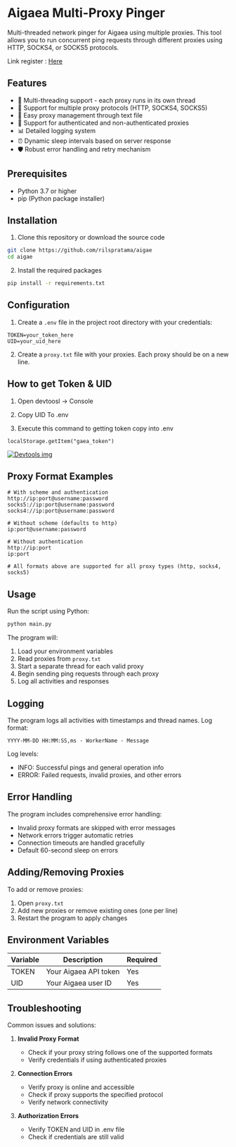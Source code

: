 # Aigaea Multi-Proxy Pinger

Multi-threaded network pinger for Aigaea using multiple proxies. This tool allows you to run concurrent ping requests through different proxies using HTTP, SOCKS4, or SOCKS5 protocols.

Link register : [Here](https://app.aigaea.net/register?ref=gaBv4hsbaxZuD1)

## Features

- 🚀 Multi-threading support - each proxy runs in its own thread
- 🔄 Support for multiple proxy protocols (HTTP, SOCKS4, SOCKS5)
- 📝 Easy proxy management through text file
- 🔑 Support for authenticated and non-authenticated proxies
- 📊 Detailed logging system
- ⏰ Dynamic sleep intervals based on server response
- 🛡️ Robust error handling and retry mechanism

## Prerequisites

- Python 3.7 or higher
- pip (Python package installer)

## Installation

1. Clone this repository or download the source code

```bash
git clone https://github.com/rilspratama/aigae
cd aigae
```

2. Install the required packages

```bash
pip install -r requirements.txt
```

## Configuration

1. Create a `.env` file in the project root directory with your credentials:

```env
TOKEN=your_token_here
UID=your_uid_here
```

2. Create a `proxy.txt` file with your proxies. Each proxy should be on a new line.

## How to get Token & UID

1. Open devtoosl -> Console

2. Copy UID To .env

3. Execute this command to getting token copy into .env
```shell
localStorage.getItem("gaea_token")
```
[![Devtools img](image-url)](https://i.ibb.co.com/HFYGNVf/devtools.png)


## Proxy Format Examples

```text
# With scheme and authentication
http://ip:port@username:password
socks5://ip:port@username:password
socks4://ip:port@username:password

# Without scheme (defaults to http)
ip:port@username:password

# Without authentication
http://ip:port
ip:port

# All formats above are supported for all proxy types (http, socks4, socks5)
```

## Usage

Run the script using Python:

```bash
python main.py
```

The program will:
1. Load your environment variables
2. Read proxies from `proxy.txt`
3. Start a separate thread for each valid proxy
4. Begin sending ping requests through each proxy
5. Log all activities and responses

## Logging

The program logs all activities with timestamps and thread names. Log format:
```
YYYY-MM-DD HH:MM:SS,ms - WorkerName - Message
```

Log levels:
- INFO: Successful pings and general operation info
- ERROR: Failed requests, invalid proxies, and other errors

## Error Handling

The program includes comprehensive error handling:
- Invalid proxy formats are skipped with error messages
- Network errors trigger automatic retries
- Connection timeouts are handled gracefully
- Default 60-second sleep on errors

## Adding/Removing Proxies

To add or remove proxies:
1. Open `proxy.txt`
2. Add new proxies or remove existing ones (one per line)
3. Restart the program to apply changes

## Environment Variables

| Variable | Description | Required |
|----------|-------------|----------|
| TOKEN | Your Aigaea API token | Yes |
| UID | Your Aigaea user ID | Yes |

## Troubleshooting

Common issues and solutions:

1. **Invalid Proxy Format**
   - Check if your proxy string follows one of the supported formats
   - Verify credentials if using authenticated proxies

2. **Connection Errors**
   - Verify proxy is online and accessible
   - Check if proxy supports the specified protocol
   - Verify network connectivity

3. **Authorization Errors**
   - Verify TOKEN and UID in .env file
   - Check if credentials are still valid
